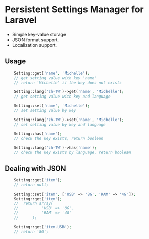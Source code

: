 # Persistent Settings Manager for Laravel

 * Simple key-value storage
 * JSON format support.
 * Localization support.

## Usage

```php
	Setting::get('name', 'Michelle');
	// get setting value with key 'name'
	// return 'Michelle' if the key does not exists

	Setting::lang('zh-TW')->get('name', 'Michelle');
	// get setting value with key and language

	Setting::set('name', 'Michelle');
	// set setting value by key

	Setting::lang('zh-TW')->set('name', 'Michelle');
	// set setting value by key and language

	Setting::has('name');
	// check the key exists, return boolean

	Setting::lang('zh-TW')->has('name');
	// check the key exists by language, return boolean
```

## Dealing with JSON

```php
	Setting::get('item');
	// return null;

	Setting::set('item', ['USB' => '8G', 'RAM' => '4G']);
	Setting::get('item');
	//  return array(
	//		  	'USB' => '8G',
	//	 		'RAM' => '4G'
	//  	);

	Setting::get('item.USB');
	// return '8G';
```
